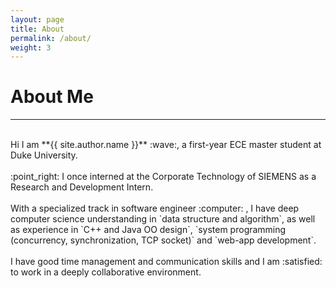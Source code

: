 ```yaml
---
layout: page
title: About
permalink: /about/
weight: 3
---
```


# **About Me**

---
<br>
Hi I am **{{ site.author.name }}** :wave:, a first-year ECE master student at Duke University. <br><br>
:point_right: I once interned at the Corporate Technology of SIEMENS as a Research and Development Intern. <br><br>
With a specialized track in software engineer :computer: , I have deep computer science understanding in `data structure and algorithm`, as well as experience in `C++ and Java OO design`, `system programming (concurrency, synchronization, TCP socket)` and `web-app development`. <br><br>
I have good time management and communication skills and I am :satisfied: to work in a deeply collaborative environment.